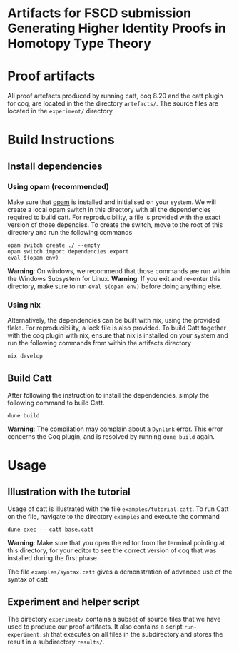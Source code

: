 Artifacts for FSCD submission Generating Higher Identity Proofs in Homotopy Type Theory
========================================================================================

# Proof artifacts

All proof artefacts produced by running catt, coq 8.20 and the catt plugin for coq, are located in the  the directory `artefacts/`. The source files are located in the `experiment/` directory.

# Build Instructions

## Install dependencies

### Using opam (recommended)
Make sure that [opam](https://opam.ocaml.org/doc/Install.html) is installed and initialised on your system. We will create a local opam switch in this directory with all the dependencies required to build catt. For reproducibility, a file is provided with the exact version of those depencies. To create the switch, move to the root of this directory and run the following commands
```shell
opam switch create ./ --empty
opam switch import dependencies.export
eval $(opam env)
```
**Warning**: On windows, we recommend that those commands are run within the Windows Subsystem for Linux.
**Warning**: If you exit and re-enter this directory, make sure to run `eval $(opam env)` before doing anything else.

### Using nix
Alternatively, the dependencies can be built with nix, using the provided flake. For reproducibility, a lock file is also provided. To build Catt together with the coq plugin with nix, ensure that nix is installed on your system and run the following commands from within the artifacts directory
```shell
nix develop
```

## Build Catt
After following the instruction to install the dependencies, simply the following command to build Catt.
```shell
dune build
```
**Warning**: The compilation may complain about a `Dynlink` error. This error concerns the Coq plugin, and is resolved by running `dune build` again.

# Usage

## Illustration with the tutorial
Usage of catt is illustrated with the file `examples/tutorial.catt`. To run Catt on the file, navigate to the directory `examples` and execute the command
```shell
dune exec -- catt base.catt
```
**Warning**: Make sure that you open the editor from the terminal pointing at this directory, for your editor to see the correct version of coq that was installed during the first phase.

The file `examples/syntax.catt` gives a demonstration of advanced use of the syntax of catt

## Experiment and helper script
The directory `experiment/` contains a subset of source files that we have used to produce our proof artifacts. It also contains a script `run-experiment.sh` that executes on all files in the subdirectory and stores the result in a subdirectory `results/`.
